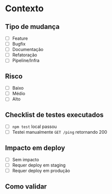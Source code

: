 # Contexto
<!-- Descreva o problema/motivação e o que este PR resolve. -->

## Tipo de mudança
- [ ] Feature
- [ ] Bugfix
- [ ] Documentação
- [ ] Refatoração
- [ ] Pipeline/Infra

## Risco
- [ ] Baixo
- [ ] Médio
- [ ] Alto

## Checklist de testes executados
- [ ] `npm test` local passou
- [ ] Testei manualmente `GET /ping` retornando 200

## Impacto em deploy
- [ ] Sem impacto
- [ ] Requer deploy em staging
- [ ] Requer deploy em produção

## Como validar
<!-- Passos para QA validar -->